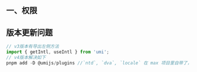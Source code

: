 
## 一、权限

## 版本更新问题

```js
// v3版本有导出左侧方法
import { getIntl, useIntl } from 'umi'; 
// v4版本解决如下
pnpm add -D @umijs/plugins //`ntd`, `dva`, `locale` 在 max 项目里自带了，如果用 umi ，需要单独装：
```
